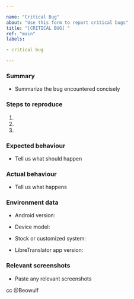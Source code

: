 ```yaml
---

name: "Critical Bug"
about: "Use this form to report critical bugs"
title: "[CRITICAL BUG] "
ref: "main"
labels:

- critical bug

---
```


### Summary
- Summarize the bug encountered concisely

### Steps to reproduce
1. 
2. 
3. 

### Expected behaviour
- Tell us what should happen

### Actual behaviour
- Tell us what happens

### Environment data
- Android version:

- Device model: 

- Stock or customized system:

- LibreTranslator app version:

### Relevant  screenshots
- Paste any relevant screenshots

cc @Beowulf
